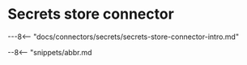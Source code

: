 <!-- SPDX-License-Identifier: CC-BY-4.0 -->
<!-- Copyright Contributors to the Egeria project. -->

# Secrets store connector

---8<-- "docs/connectors/secrets/secrets-store-connector-intro.md"



--8<-- "snippets/abbr.md